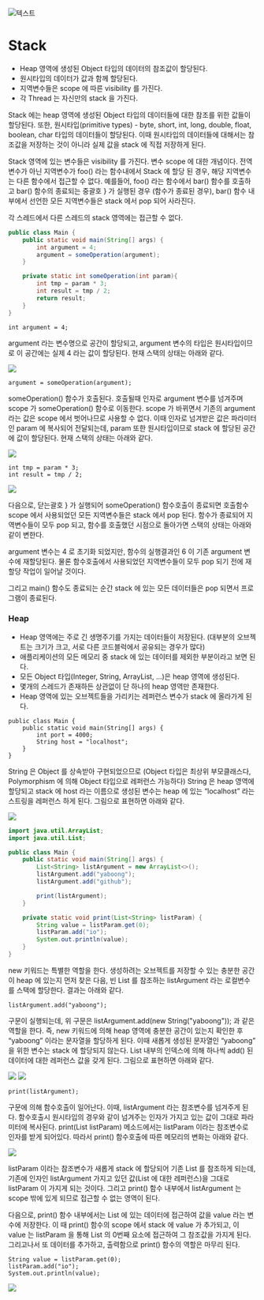 ![텍스트](https://s3.ap-northeast-2.amazonaws.com/yaboong-blog-static-resources/java/javamemory-stack-and-heap-dzone.jpg)

# Stack
- Heap 영역에 생성된 Object 타입의 데이터의 참조값이 할당된다.
- 원시타입의 데이터가 값과 함께 할당된다.
- 지역변수들은 scope 에 따른 visibility 를 가진다.
- 각 Thread 는 자신만의 stack 을 가진다.

Stack 에는 heap 영역에 생성된 Object 타입의 데이터들에 대한 참조를 위한 값들이 할당된다. 
또한, 원시타입(primitive types) - byte, short, int, long, double, float, boolean, char 타입의 데이터들이 할당된다. 
이때 원시타입의 데이터들에 대해서는 참조값을 저장하는 것이 아니라 실제 값을 stack 에 직접 저장하게 된다.

Stack 영역에 있는 변수들은 visibility 를 가진다. 변수 scope 에 대한 개념이다. 
전역변수가 아닌 지역변수가 foo() 라는 함수내에서 Stack 에 할당 된 경우, 해당 지역변수는 다른 함수에서 접근할 수 없다. 
예를들어, foo() 라는 함수에서 bar() 함수를 호출하고 bar() 함수의 종료되는 중괄호 } 가 실행된 경우 (함수가 종료된 경우), bar() 함수 내부에서 선언한 모든 지역변수들은 stack 에서 pop 되어 사라진다.

각 스레드에서 다른 스레드의 stack 영역에는 접근할 수 없다.

```java
public class Main {
    public static void main(String[] args) {
        int argument = 4;
        argument = someOperation(argument);
    }

    private static int someOperation(int param){
        int tmp = param * 3;
        int result = tmp / 2;
        return result;
    }
}
```

```
int argument = 4;
```
argument 라는 변수명으로 공간이 할당되고, argument 변수의 타입은 원시타입이므로 이 공간에는 실제 4 라는 값이 할당된다. 현재 스택의 상태는 아래와 같다.

![](https://s3.ap-northeast-2.amazonaws.com/yaboong-blog-static-resources/java/java-memory-management_stack-1.png)
```
argument = someOperation(argument);
```
someOperation() 함수가 호출된다. 호출될때 인자로 argument 변수를 넘겨주며 scope 가 someOperation() 함수로 이동한다. scope 가 바뀌면서 기존의 argument 라는 값은 scope 에서 벗어나므로 사용할 수 없다. 이때 인자로 넘겨받은 값은 파라미터인 param 에 복사되어 전달되는데, param 또한 원시타입이므로 stack 에 할당된 공간에 값이 할당된다. 현재 스택의 상태는 아래와 같다.

![](https://s3.ap-northeast-2.amazonaws.com/yaboong-blog-static-resources/java/java-memory-management_stack-2.png)

```
int tmp = param * 3;
int result = tmp / 2;
```

![](https://s3.ap-northeast-2.amazonaws.com/yaboong-blog-static-resources/java/java-memory-management_stack-3.png)

다음으로, 닫는괄호 } 가 실행되어 someOperation() 함수호출이 종료되면 호출함수 scope 에서 사용되었던 모든 지역변수들은 stack 에서 pop 된다. 함수가 종료되어 지역변수들이 모두 pop 되고, 함수를 호출했던 시점으로 돌아가면 스택의 상태는 아래와 같이 변한다.

argument 변수는 4 로 초기화 되었지만, 함수의 실행결과인 6 이 기존 argument 변수에 재할당된다. 물론 함수호출에서 사용되었던 지역변수들이 모두 pop 되기 전에 재할당 작업이 일어날 것이다.

그리고 main() 함수도 종료되는 순간 stack 에 있는 모든 데이터들은 pop 되면서 프로그램이 종료된다.

### Heap
- Heap 영역에는 주로 긴 생명주기를 가지는 데이터들이 저장된다. (대부분의 오브젝트는 크기가 크고, 서로 다른 코드블럭에서 공유되는 경우가 많다)
- 애플리케이션의 모든 메모리 중 stack 에 있는 데이터를 제외한 부분이라고 보면 된다.
- 모든 Object 타입(Integer, String, ArrayList, ...)은 heap 영역에 생성된다.
- 몇개의 스레드가 존재하든 상관없이 단 하나의 heap 영역만 존재한다.
- Heap 영역에 있는 오브젝트들을 가리키는 레퍼런스 변수가 stack 에 올라가게 된다.

```
public class Main {
    public static void main(String[] args) {
        int port = 4000;
        String host = "localhost";
    }
}
```
String 은 Object 를 상속받아 구현되었으므로 (Object 타입은 최상위 부모클래스다, Polymorphism 에 의해 Object 타입으로 레퍼런스 가능하다) String 은 heap 영역에 할당되고 stack 에 host 라는 이름으로 생성된 변수는 heap 에 있는 “localhost” 라는 스트링을 레퍼런스 하게 된다. 그림으로 표현하면 아래와 같다.

![](https://s3.ap-northeast-2.amazonaws.com/yaboong-blog-static-resources/java/java-memory-management_heap-2.png)

```JAVA
import java.util.ArrayList;
import java.util.List;

public class Main {
    public static void main(String[] args) {
        List<String> listArgument = new ArrayList<>();
        listArgument.add("yaboong");
        listArgument.add("github");

        print(listArgument);
    }

    private static void print(List<String> listParam) {
        String value = listParam.get(0);
        listParam.add("io");
        System.out.println(value);
    }
}
```

new 키워드는 특별한 역할을 한다. 생성하려는 오브젝트를 저장할 수 있는 충분한 공간이 heap 에 있는지 먼저 찾은 다음, 빈 List 를 참조하는 listArgument 라는 로컬변수를 스택에 할당한다. 결과는 아래와 같다.

```
listArgument.add("yaboong");
```

구문이 실행되는데, 위 구문은 listArgument.add(new String("yaboong")); 과 같은 역할을 한다. 
즉, new 키워드에 의해 heap 영역에 충분한 공간이 있는지 확인한 후 “yaboong” 이라는 문자열을 할당하게 된다. 
이때 새롭게 생성된 문자열인 “yaboong” 을 위한 변수는 stack 에 할당되지 않는다. 
List 내부의 인덱스에 의해 하나씩 add() 된 데이터에 대한 레퍼런스 값을 갖게 된다. 그림으로 표현하면 아래와 같다.

![](https://s3.ap-northeast-2.amazonaws.com/yaboong-blog-static-resources/java/java-memory-management_heap-4.png)
![](https://s3.ap-northeast-2.amazonaws.com/yaboong-blog-static-resources/java/java-memory-management_heap-5.png)

```
print(listArgument);
```
구문에 의해 함수호출이 일어난다. 이때, listArgument 라는 참조변수를 넘겨주게 된다. 
함수호출시 원시타입의 경우와 같이 넘겨주는 인자가 가지고 있는 값이 그대로 파라미터에 복사된다.
print(List<String> listParam) 메소드에서는 listParam 이라는 참조변수로 인자를 받게 되어있다. 따라서 print() 함수호출에 따른 메모리의 변화는 아래와 같다.
  
![](https://s3.ap-northeast-2.amazonaws.com/yaboong-blog-static-resources/java/java-memory-management_heap-6.png)

listParam 이라는 참조변수가 새롭게 stack 에 할당되어 기존 List 를 참조하게 되는데, 기존에 인자인 listArgument 가지고 있던 값(List 에 대한 레퍼런스)을 그대로 listParam 이 가지게 되는 것이다. 그리고 print() 함수 내부에서 listArgument 는 scope 밖에 있게 되므로 접근할 수 없는 영역이 된다.

다음으로, print() 함수 내부에서는 List 에 있는 데이터에 접근하여 값을 value 라는 변수에 저장한다. 이 때 print() 함수의 scope 에서 stack 에 value 가 추가되고, 이 value 는 listParam 을 통해 List 의 0번째 요소에 접근하여 그 참조값을 가지게 된다. 그리고나서 또 데이터를 추가하고, 출력함으로 print() 함수의 역할은 마무리 된다.

```
String value = listParam.get(0);
listParam.add("io");
System.out.println(value);
```

![](https://s3.ap-northeast-2.amazonaws.com/yaboong-blog-static-resources/java/java-memory-management_heap-7.png)



